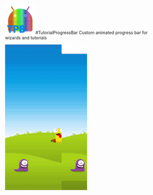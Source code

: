 <img src="https://github.com/RonyBrosh/TutorialProgressBar/blob/master/Graphics/ic_launcher.png" width="100" height="100">#TutorialProgressBar
Custom animated progress bar for wizards and tutorials

<img src="https://github.com/RonyBrosh/TutorialProgressBar/blob/master/Graphics/kidoz_demo.gif" width="270" height="480">
</br>






